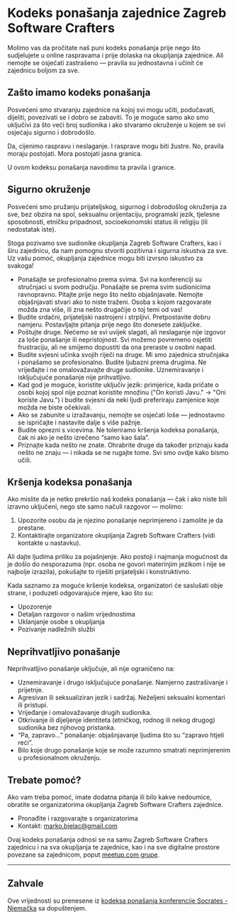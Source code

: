 # Kodeks ponašanja zajednice Zagreb Software Crafters

Molimo vas da pročitate naš puni kodeks ponašanja prije nego što sudjelujete u online raspravama i prije dolaska na okupljanja zajednice. Ali nemojte se osjećati zastrašeno — pravila su jednostavna i učinit će zajednicu boljom za sve.

## Zašto imamo kodeks ponašanja

Posvećeni smo stvaranju zajednice na kojoj svi mogu učiti, podučavati, dijeliti, povezivati se i dobro se zabaviti. To je moguće samo ako smo uključivi za što veći broj sudionika i ako stvaramo okruženje u kojem se svi osjećaju sigurno i dobrodošlo.

Da, cijenimo raspravu i neslaganje. I rasprave mogu biti žustre. No, pravila moraju postojati. Mora postojati jasna granica.

U ovom kodeksu ponašanja navodimo ta pravila i granice.

## Sigurno okruženje

Posvećeni smo pružanju prijateljskog, sigurnog i dobrodošlog okruženja za sve, bez obzira na spol, seksualnu orijentaciju, programski jezik, tjelesne sposobnosti, etničku pripadnost, socioekonomski status ili religiju (ili nedostatak iste).

Stoga pozivamo sve sudionike okupljanja Zagreb Software Crafters, kao i širu zajednicu, da nam pomognu stvoriti pozitivna i sigurna iskustva za sve. Uz vašu pomoć, okupljanja zajednice mogu biti izvrsno iskustvo za svakoga!

- Ponašajte se profesionalno prema svima. Svi na konferenciji su stručnjaci u svom području. Ponašajte se prema svim sudionicima ravnopravno. Pitajte prije nego što nešto objašnjavate. Nemojte objašnjavati stvari ako to niste traženi. Osoba s kojom razgovarate možda zna više, ili zna nešto drugačije o toj temi od vas!
- Budite srdačni, prijateljski nastrojeni i strpljivi. Pretpostavite dobru namjeru. Postavljajte pitanja prije nego što donesete zaključke.
- Poštujte druge. Nećemo se svi uvijek slagati, ali neslaganje nije izgovor za loše ponašanje ili nepristojnost. Svi možemo povremeno osjetiti frustraciju, ali ne smijemo dopustiti da ona preraste u osobni napad.
- Budite svjesni učinka svojih riječi na druge. Mi smo zajednica stručnjaka i ponašamo se profesionalno. Budite ljubazni prema drugima. Ne vrijeđajte i ne omalovažavajte druge sudionike. Uznemiravanje i isključujuće ponašanje nije prihvatljivo.
- Kad god je moguće, koristite uključiv jezik: primjerice, kada pričate o osobi kojoj spol nije poznat koristite množinu ("On koristi Javu." -> "Oni koriste Javu.") i budite svjesni da neki ljudi preferiraju zamjenice koje možda ne biste očekivali.
- Ako se zabunite u izražavanju, nemojte se osjećati loše — jednostavno se ispričajte i nastavite dalje s više pažnje.
- Budite oprezni s vicevima. Ne toleriramo kršenja kodeksa ponašanja, čak ni ako je nešto izrečeno “samo kao šala”.
- Priznajte kada nešto ne znate. Ohrabrite druge da također priznaju kada nešto ne znaju — i nikada se ne rugajte tome. Svi smo ovdje kako bismo učili.

## Kršenja kodeksa ponašanja

Ako mislite da je netko prekršio naš kodeks ponašanja — čak i ako niste bili izravno uključeni, nego ste samo načuli razgovor — molimo:

1. Upozorite osobu da je njezino ponašanje neprimjereno i zamolite je da prestane.
2. Kontaktirajte organizatore okupljanja Zagreb Software Crafters (vidi kontakte u nastavku).

Ali dajte ljudima priliku za pojašnjenje. Ako postoji i najmanja mogućnost da je došlo do nesporazuma (npr. osoba ne govori materinjim jezikom i nije se najbolje izrazila), pokušajte to riješiti prijateljski i konstruktivno.

Kada saznamo za moguće kršenje kodeksa, organizatori će saslušati obje strane, i poduzeti odgovarajuće mjere, kao što su:

- Upozorenje
- Detaljan razgovor o našim vrijednostima
- Uklanjanje osobe s okupljanja
- Pozivanje nadležnih službi

## Neprihvatljivo ponašanje

Neprihvatljivo ponašanje uključuje, ali nije ograničeno na:

- Uznemiravanje i drugo isključujuće ponašanje. Namjerno zastrašivanje i prijetnje.
- Agresivan ili seksualiziran jezik i sadržaj. Neželjeni seksualni komentari ili pristupi.
- Vrijeđanje i omalovažavanje drugih sudionika.
- Otkrivanje ili dijeljenje identiteta (etničkog, rodnog ili nekog drugog) sudionika bez njihovog pristanka.
- “Pa, zapravo…” ponašanje: objašnjavanje ljudima što su “zapravo htjeli reći”.
- Bilo koje drugo ponašanje koje se može razumno smatrati neprimjerenim u profesionalnom okruženju.

## Trebate pomoć?

Ako vam treba pomoć, imate dodatna pitanja ili bilo kakve nedoumice, obratite se organizatorima okupljanja Zagreb Software Crafters zajednice.

- Pronađite i razgovarajte s organizatorima
- Kontakt: [marko.bjelac@gmail.com](mailto:marko.bjelac@gmail.com)

Ovaj kodeks ponašanja odnosi se na samu Zagreb Software Crafters zajednicu i na sva okupljanja te zajednice, kao i na sve digitalne prostore povezane sa zajednicom, poput [meetup.com grupe](https://www.meetup.com/zagreb-software-crafters/).

---

## Zahvale

Ove vrijednosti su prenesene iz [kodeksa ponašanja konferencije Socrates - Njemačka](https://www.socrates-conference.de/values) sa dopuštenjem.
